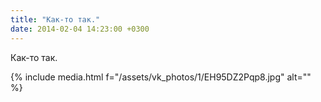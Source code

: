 ```yaml
---
title: "Как-то так."
date: 2014-02-04 14:23:00 +0300
---
```


Как-то так.

{% include media.html f="/assets/vk_photos/1/EH95DZ2Pqp8.jpg" alt="" %}

